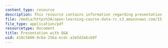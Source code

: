 ```yaml
---
content_type: resource
description: This resource contains information regarding presentation with q&a.
file: /media/https%3A/open-learning-course-data-rc.s3.amazonaws.com/15-279-management-communication-for-undergraduates-fall-2012/418c58809c6a256aecdca3e5d3a6cb9f_MIT15_279F12_pres_qa.pdf
file_type: application/pdf
resourcetype: Document
title: Presentation with Q&A
uid: 418c5880-9c6a-256a-ecdc-a3e5d3a6cb9f
---
```

